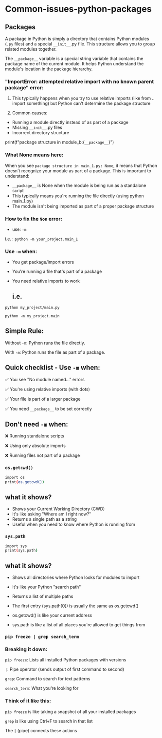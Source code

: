 # Common-issues-python-packages

## Packages

A package in Python is simply a directory that contains Python modules (```.py``` files) and a special ```__init__```.py file. This structure allows you to group related modules together.

The ```__package__``` variable is a special string variable that contains the package name of the current module. It helps Python understand the module's location in the package hierarchy.

### "ImportError: attempted relative import with no known parent package" error:

1. This typically happens when you try to use relative imports (like from .. import something) but Python can't determine the package structure

2. Common causes:
- Running a module directly instead of as part of a package
- Missing ```__init__```.py files
- Incorrect directory structure

print(f"package structure in module_b:{```__package__```}")

### What None means here:

When you see ```package structure in main_1.py: None```, it means that Python doesn't recognize your module as part of a package. This is important to understand:

- ```__package__``` is None when the module is being run as a standalone script
- This typically means you're running the file directly (using python main_1.py)
- The module isn't being imported as part of a proper package structure

### How to fix the ```Non``` error:

- use: ```-m```
  
i.e. : ```python -m your_project.main_1```

### Use ```-m``` when:

- You get package/import errors
- You're running a file that's part of a package
- You need relative imports to work

  ## i.e.

```python my_project/main.py```

```python -m my_project.main```

## Simple Rule:

Without ```-m```: Python runs the file directly.

With ```-m```: Python runs the file as part of a package.

## Quick checklist - Use ```-m``` when:

✅ You see "No module named..." errors

✅ You're using relative imports (with dots)

✅ Your file is part of a larger package

✅ You need ```__package__``` to be set correctly

## Don't need ```-m``` when:

❌ Running standalone scripts

❌ Using only absolute imports

❌ Running files not part of a package

### ```os.getcwd()```
```bash
import os
print(os.getcwd())
```
## what it shows?
- Shows your Current Working Directory (CWD)
- It's like asking "Where am I right now?"
- Returns a single path as a string
- Useful when you need to know where Python is running from

### ```sys.path```
 ```bash
import sys
print(sys.path)
```
## what it shows?
- Shows all directories where Python looks for modules to import
- It's like your Python "search path"
- Returns a list of multiple paths
- The first entry (sys.path[0]) is usually the same as os.getcwd()

- os.getcwd() is like your current address
- sys.path is like a list of all places you're allowed to get things from

###  ```pip freeze | grep search_term```

 ### Breaking it down:

```pip freeze```: Lists all installed Python packages with versions

```|```: Pipe operator (sends output of first command to second)

```grep```: Command to search for text patterns

```search_term```: What you're looking for

### Think of it like this:

```pip freeze``` is like taking a snapshot of all your installed packages

```grep``` is like using Ctrl+F to search in that list

The ```|``` (pipe) connects these actions
